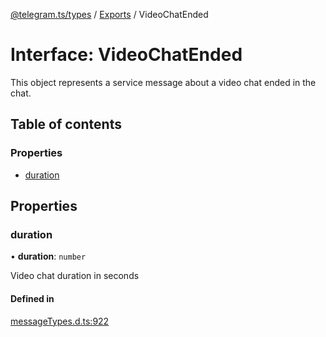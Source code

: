 [@telegram.ts/types](../README.md) / [Exports](../modules.md) / VideoChatEnded

# Interface: VideoChatEnded

This object represents a service message about a video chat ended in the chat.

## Table of contents

### Properties

- [duration](VideoChatEnded.md#duration)

## Properties

### duration

• **duration**: `number`

Video chat duration in seconds

#### Defined in

[messageTypes.d.ts:922](https://github.com/telegramsjs/types/blob/d08200f/src/messageTypes.d.ts#L922)
